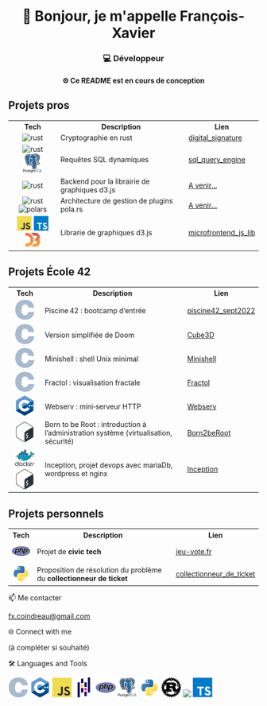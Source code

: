 <h1 align="center">👋 Bonjour, je m'appelle François-Xavier</h1> <h3 align="center">💻 Développeur</h3> <h4 align="center">⚙️ Ce README est en cours de conception</h4>

## Projets pros

<table>
  <tr> <th>Tech</th> <th>Description</th> <th>Lien</th> </tr> 
  <tr> <td align="center"><img src="https://upload.wikimedia.org/wikipedia/commons/d/d5/Rust_programming_language_black_logo.svg" alt="rust" width="40" height="40"/></td> <td>Cryptographie en rust</td> <td><a href="https://github.com/FXC-ai/digital_signature">digital_signature</a></td> </tr>
  <tr> <td align="center"><img src="https://upload.wikimedia.org/wikipedia/commons/d/d5/Rust_programming_language_black_logo.svg" alt="rust" width="40" height="40"/> <img src="https://raw.githubusercontent.com/devicons/devicon/master/icons/postgresql/postgresql-original-wordmark.svg" width="40"/></td> <td>Requêtes SQL dynamiques</td> <td><a href="https://github.com/FXC-ai/sql_query_engine">sql_query_engine</a></td> </tr>
  
  <tr> <td align="center"><img src="https://upload.wikimedia.org/wikipedia/commons/d/d5/Rust_programming_language_black_logo.svg" alt="rust" width="40" height="40"/></td> <td>Backend pour la librairie de graphiques d3.js</td> <td><a href="">A venir...</a></td> </tr>  

  <tr> <td align="center"><img src="https://upload.wikimedia.org/wikipedia/commons/d/d5/Rust_programming_language_black_logo.svg" alt="rust" width="40" height="40"/><img src="https://encrypted-tbn0.gstatic.com/images?q=tbn:ANd9GcSl2tLN_XyrGc4oW_Kn-VPBbwQiCVdhiD2tsQ&s" alt="polars" width="120" height="40"/></td> <td>Architecture de gestion de plugins pola.rs</td> <td><a href="">A venir...</a></td> </tr>

  <tr> <td align="center"> <img src="https://raw.githubusercontent.com/devicons/devicon/master/icons/javascript/javascript-original.svg" width="30"/> <img src="https://raw.githubusercontent.com/devicons/devicon/master/icons/typescript/typescript-original.svg" width="30"/> <img src="https://raw.githubusercontent.com/devicons/devicon/master/icons/d3js/d3js-original.svg" width="30"/> </td> <td>Librarie de graphiques d3.js</td> <td><a href="https://github.com/FXC-ai/microfrontend_js_lib">microfrontend_js_lib</a></td> </tr>
</table>

## Projets École 42

<table>
  <tr><th>Tech</th><th>Description</th><th>Lien</th></tr>
  <tr><td align="center"><img src="https://raw.githubusercontent.com/devicons/devicon/master/icons/c/c-original.svg" width="40"/></td><td>Piscine 42 : bootcamp d’entrée</td><td><a href="https://github.com/FXC-ai/piscine42_sept2022">piscine42_sept2022</a></td></tr>
  <tr><td align="center"><img src="https://raw.githubusercontent.com/devicons/devicon/master/icons/c/c-original.svg" width="40"/></td><td>Version simplifiée de Doom</td><td><a href="https://github.com/FXC-ai/Cube3D">Cube3D</a></td></tr>
  <tr><td align="center"><img src="https://raw.githubusercontent.com/devicons/devicon/master/icons/c/c-original.svg" width="40"/></td><td>Minishell : shell Unix minimal</td><td><a href="https://github.com/FXC-ai/Minishell">Minishell</a></td></tr>
  <tr><td align="center"><img src="https://raw.githubusercontent.com/devicons/devicon/master/icons/c/c-original.svg" width="40"/></td><td>Fractol : visualisation fractale</td><td><a href="https://github.com/FXC-ai/fractol">Fractol</a></td></tr>
  <tr><td align="center"><img src="https://raw.githubusercontent.com/devicons/devicon/master/icons/cplusplus/cplusplus-original.svg" width="40"/></td><td>Webserv : mini‑serveur HTTP</td><td><a href="https://github.com/FXC-ai/webserv">Webserv</a></td></tr>
  <tr><td align="center"><img src="https://raw.githubusercontent.com/devicons/devicon/master/icons/bash/bash-original.svg" width="40"/></td><td>Born to be Root : introduction à l’administration système (virtualisation, sécurité)</td><td><a href="https://github.com/FXC-ai/Born2beRoot">Born2beRoot</a></td></tr>
  <tr><td align="center"><img src="https://raw.githubusercontent.com/devicons/devicon/master/icons/docker/docker-original-wordmark.svg" alt="docker" width="40" height="40"/><img src="https://raw.githubusercontent.com/devicons/devicon/master/icons/bash/bash-original.svg" width="40"/></td><td>Inception, projet devops avec mariaDb, wordpress et nginx</td><td><a href="https://github.com/FXC-ai/inception">Inception</a></td></tr>
</table>


## Projets personnels

<table> <tr> <th>Tech</th> <th>Description</th> <th>Lien</th> </tr> <tr> <td align="center"><img src="https://raw.githubusercontent.com/devicons/devicon/master/icons/php/php-original.svg" width="40"/></td> <td>Projet de <strong>civic tech</strong></td> <td><a href="https://github.com/FXC-ai/jeu-vote.fr">jeu-vote.fr</a></td> </tr> <tr> <td align="center"><img src="https://raw.githubusercontent.com/devicons/devicon/master/icons/python/python-original.svg" width="40"/></td> <td>Proposition de résolution du problème du <strong>collectionneur de ticket</strong></td> <td><a href="https://github.com/FXC-ai/collectionneur_de_ticket">collectionneur_de_ticket</a></td> </tr> </table>
📫 Me contacter

fx.coindreau@gmail.com

🌐 Connect with me

(à compléter si souhaité)

🛠️ Languages and Tools

<p align="left"> <img src="https://raw.githubusercontent.com/devicons/devicon/master/icons/c/c-original.svg" width="40"/> <img src="https://raw.githubusercontent.com/devicons/devicon/master/icons/cplusplus/cplusplus-original.svg" width="40"/> <img src="https://raw.githubusercontent.com/devicons/devicon/master/icons/javascript/javascript-original.svg" width="40"/> <img src="https://raw.githubusercontent.com/devicons/devicon/2ae2a900d2f041da66e950e4d48052658d850630/icons/pandas/pandas-original.svg" width="40"/> <img src="https://raw.githubusercontent.com/devicons/devicon/master/icons/php/php-original.svg" width="40"/> <img src="https://raw.githubusercontent.com/devicons/devicon/master/icons/postgresql/postgresql-original-wordmark.svg" width="40"/> <img src="https://raw.githubusercontent.com/devicons/devicon/master/icons/python/python-original.svg" width="40"/> <img src="https://raw.githubusercontent.com/devicons/devicon/master/icons/rust/rust-plain.svg" width="40"/> <img src="https://www.vectorlogo.zone/logos/tensorflow/tensorflow-icon.svg" width="40"/> <img src="https://raw.githubusercontent.com/devicons/devicon/master/icons/typescript/typescript-original.svg" width="40"/> </p>
